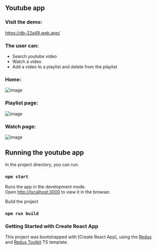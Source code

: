 ## Youtube app

### Visit the demo:
https://db-22a49.web.app/

### The user can: 
- Search youtube video 
- Watch a video 
- Add a video to a playlist and delete from the playlist 

### Home:
![image](https://user-images.githubusercontent.com/65067847/179872402-7b10e8e0-d724-4ead-b81b-236c1d5f141a.png)

### Playlist page:
![image](https://user-images.githubusercontent.com/65067847/179872471-b201ee55-629d-4d19-a2c0-b7f749cb5d0e.png)

### Watch page:
![image](https://user-images.githubusercontent.com/65067847/179872512-66940b6e-9d08-483f-8460-50e5a1bb1621.png)


## Running the youtube app
In the project directory, you can run:

### `npm start`

Runs the app in the development mode.\
Open [http://localhost:3000](http://localhost:3000) to view it in the browser.

Build the project
### `npm run build`

### Getting Started with Create React App
This project was bootstrapped with [Create React App], using the [Redux](https://redux.js.org/) and [Redux Toolkit](https://redux-toolkit.js.org/) TS template.
